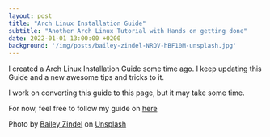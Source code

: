 ```yaml
---
layout: post
title: "Arch Linux Installation Guide"
subtitle: "Another Arch Linux Tutorial with Hands on getting done"
date: 2022-01-01 13:00:00 +0200
background: '/img/posts/bailey-zindel-NRQV-hBF10M-unsplash.jpg'
---
```


I created a Arch Linux Installation Guide some time ago. I keep updating this Guide and a new awesome tips and tricks to it.

I work on converting this guide to this page, but it may take some time.

For now, feel free to follow my guide on [here](http://normannator.de/archlinux)


Photo by [Bailey Zindel](https://unsplash.com/@baileyzindel?utm_source=unsplash&utm_medium=referral&utm_content=creditCopyText) on [Unsplash](https://unsplash.com/s/photos/linux?utm_source=unsplash&utm_medium=referral&utm_content=creditCopyText)
  